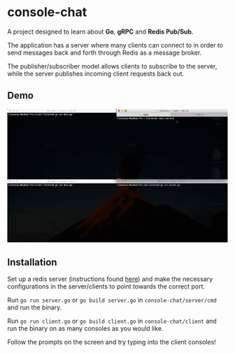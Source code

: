 # console-chat

A project designed to learn about **Go**, **gRPC** and **Redis Pub/Sub**.

The application has a server where many clients can connect to in order to send messages back and forth through Redis as a message broker.

The publisher/subscriber model allows clients to subscribe to the server, while the server publishes incoming client requests back out.

## Demo
![alt text](demo.gif "console-chat demo")

## Installation
Set up a redis server (instructions found [here](https://redis.io/topics/quickstart)) and make the necessary configurations in the server/clients to point towards the correct port.

Run `go run server.go` or `go build server.go` in `console-chat/server/cmd` and run the binary.

Run `go run client.go` or `go build client.go` in `console-chat/client` and run the binary on as many consoles as you would like.

Follow the prompts on the screen and try typing into the client consoles!

